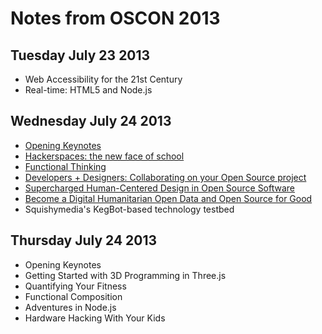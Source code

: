 # Notes from OSCON 2013

## Tuesday July 23 2013

- Web Accessibility for the 21st Century
-  Real-time: HTML5 and Node.js


## Wednesday July 24 2013

- [Opening Keynotes](https://github.com/ascott1/oscon-notes-2013/blob/master/07-24-2013-opening.md)
- [Hackerspaces: the new face of school](https://github.com/ascott1/oscon-notes-2013/blob/master/07-24-2013-hackerspaces_the_new_face_of_school.md)
- [Functional Thinking](https://github.com/ascott1/oscon-notes-2013/blob/master/07-24-2013-functional_thinking.md)
- [Developers + Designers: Collaborating on your Open Source project](https://github.com/ascott1/oscon-notes-2013/blob/master/07-24-2013-developers_%2B_designers.md)
- [Supercharged Human-Centered Design in Open Source Software](https://github.com/ascott1/oscon-notes-2013/blob/master/07-24-2013-supercharged_human-centered_design.md)
- [Become a Digital Humanitarian Open Data and Open Source for Good](https://github.com/ascott1/oscon-notes-2013/blob/master/07-24-2013-become_a_digital_humanitarian_open_data_and_open_source_for_good.md)
- Squishymedia's KegBot-based technology testbed

## Thursday July 24 2013

- Opening Keynotes
- Getting Started with 3D Programming in Three.js
- Quantifying Your Fitness
- Functional Composition
- Adventures in Node.js
- Hardware Hacking With Your Kids